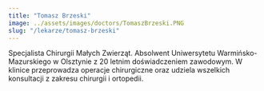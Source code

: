 ```yaml
---
title: "Tomasz Brzeski"
image: ../assets/images/doctors/TomaszBrzeski.PNG
slug: "/lekarze/tomasz-brzeski"
---
```


Specjalista Chirurgii Małych Zwierząt. Absolwent Uniwersytetu Warmińsko-Mazurskiego w Olsztynie z 20 letnim doświadczeniem zawodowym. W klinice przeprowadza operacje chirurgiczne oraz udziela wszelkich konsultacji z zakresu chirurgii i ortopedii.


